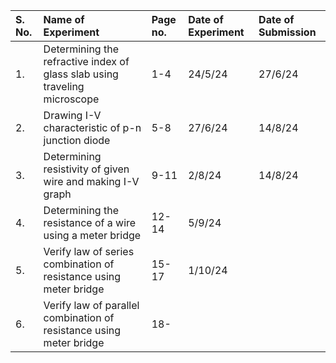 | S. No. | Name of Experiment | Page no. | Date of Experiment | Date of Submission | 
|:-|:-|:-|:-|:-|
| 1. | Determining the refractive index of glass slab using traveling microscope | 1-4 | 24/5/24 | 27/6/24 | 
| 2. | Drawing I-V characteristic of p-n junction diode | 5-8 | 27/6/24 | 14/8/24 | 
| 3. | Determining resistivity of given wire and making I-V graph | 9-11 | 2/8/24 | 14/8/24 | 
| 4. | Determining the resistance of a wire using a meter bridge | 12-14 | 5/9/24 | | 
| 5. | Verify law of series combination of resistance using meter bridge | 15-17 | 1/10/24 | | 
| 6. | Verify law of parallel combination of resistance using meter bridge | 18- | | | 